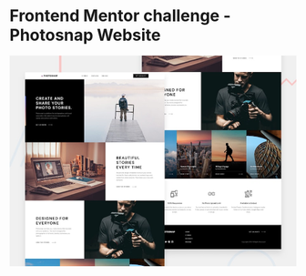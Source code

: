 # Frontend Mentor challenge - Photosnap Website

![Design preview for the Photosnap Website coding challenge](./public/preview.jpg)
